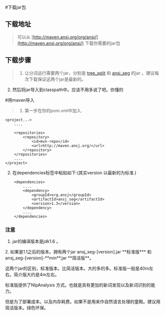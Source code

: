 #下载jar包

## 下载地址

>可以从 [http://maven.ansj.org/org/ansj/](http://maven.ansj.org/org/ansj/) 下载你需要的jar包

## 下载步骤

>1. 让分词运行需要两个jar，分别是 [tree_split](http://maven.ansj.org/org/ansj/tree_split/) 和 [ansj_seg](http://maven.ansj.org/org/ansj/ansj_seg/) 的jar 。建议每次下载保证这两个jar是最新的。
2. 然后将jar导入到classpath中。应该不用多说了吧。你懂的

#用maven导入

>1. 第一步在你的pom.xml中加入.

````
<project...>
	....
	
	<repositories>
		<repository>
			<id>mvn-repo</id>
			<url>http://maven.ansj.org/</url>
		</repository>
	</repositories>
	....
</project>
````


2. 在dependencies标签中粘贴如下:(其实version 以最新的为标准.)

````
	<dependencies>
		....
		<dependency>
			<groupId>org.ansj</groupId>
			<artifactId>ansj_seg</artifactId>
			<version>1.3</version>
		</dependency>
		....
	</dependencies>
````



### 注意

1. jar的编译版本是jdk1.6 。
<p></p>
2. 如果是1.1之后的版本。拥有两个jar ansj_seg-[version].jar **标准版*** 和  ansj_seg-[version]-**min**.jar **简洁版**。</br>
   <p>这两个jar的区别，标准版本。比简洁版本。大的多的多。标准版一般是40m左右。简介版大约是4m左右。</p>
   <p>标准版提供了NlpAnalysis 方式。也就是具有更加的新词发现以及新词识别的能力。</p>
   <p>但是为了部署成本。以及内存耗费。如果不是用来作自然语言处理的童鞋。建议用简洁版本。绿色环保。</p>
   
   
